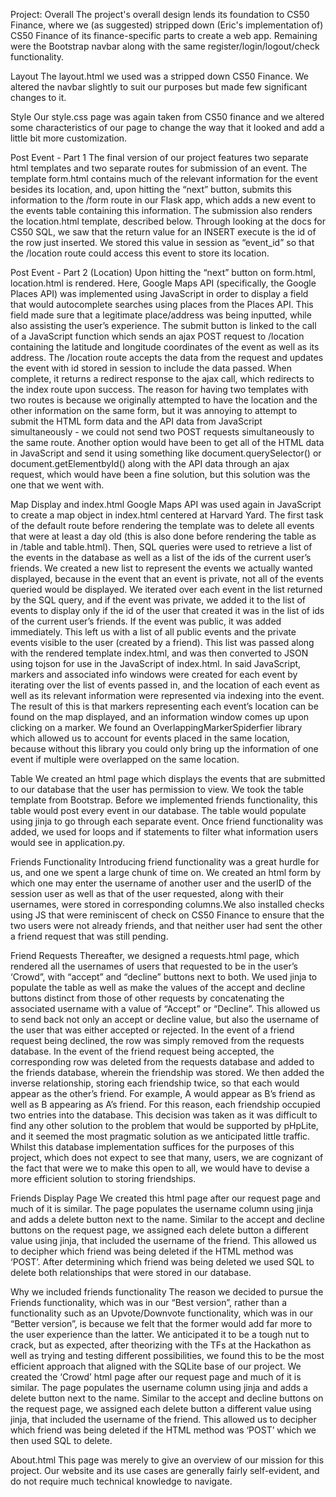Project: Overall
The project's overall design lends its foundation to CS50 Finance, where we (as suggested) stripped down (Eric's implementation of) CS50 Finance of its finance-specific parts to create a web app. Remaining were the Bootstrap navbar along with the same register/login/logout/check functionality.

Layout
The layout.html we used was a stripped down CS50 Finance. We altered the navbar slightly to suit our purposes but made few significant changes to it.

Style
Our style.css page was again taken from CS50 finance and we altered some characteristics of our page to change the way that it looked and add a little bit more customization.

Post Event - Part 1
The final version of our project features two separate html templates and two separate routes for submission of an event. The template form.html contains much of the relevant information for the event besides its location, and, upon hitting the “next” button, submits this information to the /form route in our Flask app, which adds a new event to the events table containing this information. The submission also renders the location.html template, described below. Through looking at the docs for CS50 SQL, we saw that the return value for an INSERT execute is the id of the row just inserted. We stored this value in session as “event_id” so that the /location route could access this event to store its location.

Post Event - Part 2 (Location)
Upon hitting the “next” button on form.html, location.html is rendered. Here, Google Maps API (specifically, the Google Places API) was implemented using JavaScript in order to display a field that would autocomplete searches using places from the Places API. This field made sure that a legitimate place/address was being inputted, while also assisting the user’s experience. The submit button is linked to the call of a JavaScript function which sends an ajax POST request to /location containing the latitude and longitude coordinates of the event as well as its address. The /location route accepts the data from the request and updates the event with id stored in session to include the data passed. When complete, it returns a redirect response to the ajax call, which redirects to the index route upon success. The reason for having two templates with two routes is because we originally attempted to have the location and the other information on the same form, but it was annoying to attempt to submit the HTML form data and the API data from JavaScript simultaneously - we could not send two POST requests simultaneously to the same route. Another option would have been to get all of the HTML data in JavaScript and send it using something like document.querySelector() or document.getElementbyId() along with the API data through an ajax request, which would have been a fine solution, but this solution was the one that we went with.

Map Display and index.html
Google Maps API was used again in JavaScript to create a map object in index.html centered at Harvard Yard. The first task of the default route before rendering the template was to delete all events that were at least a day old (this is also done before rendering the table as in /table and table.html). Then, SQL queries were used to retrieve a list of the events in the database as well as a list of the ids of the current user’s friends. We created a new list to represent the events we actually wanted displayed, because in the event that an event is private, not all of the events queried would be displayed. We iterated over each event in the list returned by the SQL query, and if the event was private, we added it to the list of events to display only if the id of the user that created it was in the list of ids of the current user’s friends. If the event was public, it was added immediately. This left us with a list of all public events and the private events visible to the user (created by a friend). This list was passed along with the rendered template index.html, and was then converted to JSON using tojson for use in the JavaScript of index.html. In said JavaScript, markers and associated info windows were created for each event by iterating over the list of events passed in, and the location of each event as well as its relevant information were represented via indexing into the event. The result of this is that markers representing each event’s location can be found on the map displayed, and an information window comes up upon clicking on a marker. We found an OverlappingMarkerSpiderfier library which allowed us to account for events placed in the same location, because without this library you could only bring up the information of one event if multiple were overlapped on the same location.

Table
We created an html page which displays the events that are submitted to our database that the user has permission to view. We took the table template from Bootstrap. Before we implemented friends functionality, this table would post every event in our database. The table would populate using jinja to go through each separate event. Once friend functionality was added, we used for loops and if statements to filter what information users would see in application.py.

Friends Functionality
Introducing friend functionality was a great hurdle for us, and one we spent a large chunk of time on. We created an html form by which one may enter the username of another user and the userID of the session user as well as that of the user requested, along with their usernames, were stored in corresponding columns.We also installed checks using JS that were reminiscent of check on CS50 Finance to ensure that the two users were not already friends, and that neither user had sent the other a friend request that was still pending.

Friend Requests
Thereafter, we designed a requests.html page, which rendered all the usernames of users that requested to be in the user’s ‘Crowd”, with “accept” and “decline” buttons next to both. We used jinja to populate the table as well as make the values of the accept and decline buttons distinct from those of other requests by concatenating the associated username with a value of “Accept” or “Decline”. This allowed us to send back not only an accept or decline value, but also the username of the user that was either accepted or rejected. In the event of a friend request being declined, the row was simply removed from the requests database. In the event of the friend request being accepted, the corresponding row was deleted from the requests database and added to the friends database, wherein the friendship was stored. We then added the inverse relationship, storing each friendship twice, so that each would appear as the other’s friend. For example, A would appear as B’s friend as well as B appearing as A’s friend. For this reason, each friendship occupied two entries into the database. This decision was taken as it was difficult to find any other solution to the problem that would be supported by pHpLite, and it seemed the most pragmatic solution as we anticipated little traffic. Whilst this database implementation suffices for the purposes of this project, which does not expect to see that many, users, we are cognizant of the fact that were we to make this open to all, we would have to devise a more efficient solution to storing friendships.

Friends Display Page
We created this html page after our request page and much of it is similar. The page populates the username column using jinja and adds a delete button next to the name. Similar to the accept and decline buttons on the request page, we assigned each delete button a different value using jinja, that included the username of the friend. This allowed us to decipher which friend was being deleted if the HTML method was ‘POST’. After determining which friend was being deleted we used SQL to delete both relationships that were stored in our database.

Why we included friends functionality
The reason we decided to pursue the Friends functionality, which was in our “Best version”, rather than a functionality such as an Upvote/Downvote functionality, which was in our “Better version”, is because we felt that the former would add far more to the user experience than the latter. We anticipated it to be a tough nut to crack, but as expected, after theorizing with the TFs at the Hackathon as well as trying and testing different possibilities, we found this to be the most efficient approach that aligned with the SQLite base of our project. We created the ‘Crowd’ html page after our request page and much of it is similar. The page populates the username column using jinja and adds a delete button next to the name. Similar to the accept and decline buttons on the request page, we assigned each delete button a different value using jinja, that included the username of the friend. This allowed us to decipher which friend was being deleted if the HTML method was ‘POST’ which we then used SQL to delete.

About.html
This page was merely to give an overview of our mission for this project. Our website and its use cases are generally fairly self-evident, and do not require much technical knowledge to navigate.


